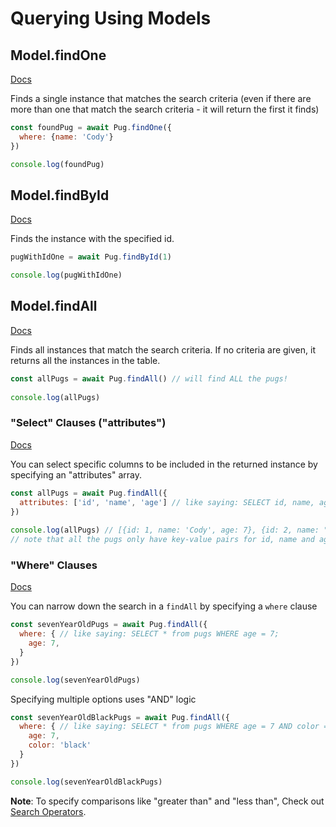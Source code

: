 # Querying Using Models

## Model.findOne
[Docs](http://docs.sequelizejs.com/manual/tutorial/models-usage.html#-find-search-for-one-specific-element-in-the-database)

Finds a single instance that matches the search criteria (even if there are more than one that match the search criteria - it will return the first it finds)

```javascript
const foundPug = await Pug.findOne({
  where: {name: 'Cody'}
})

console.log(foundPug)

```

## Model.findById
[Docs](http://docs.sequelizejs.com/manual/tutorial/models-usage.html#-find-search-for-one-specific-element-in-the-database)

Finds the instance with the specified id.

```javascript
pugWithIdOne = await Pug.findById(1)

console.log(pugWithIdOne)
```
## Model.findAll
[Docs](http://docs.sequelizejs.com/manual/tutorial/models-usage.html#-findall-search-for-multiple-elements-in-the-database)

Finds all instances that match the search criteria. If no criteria are given, it returns all the instances in the table.

```javascript
const allPugs = await Pug.findAll() // will find ALL the pugs!
  
console.log(allPugs)  
```

### "Select" Clauses ("attributes")
[Docs](http://docs.sequelizejs.com/manual/tutorial/querying.html#attributes)

You can select specific columns to be included in the returned instance by specifying an "attributes" array.

```javascript
const allPugs = await Pug.findAll({
  attributes: ['id', 'name', 'age'] // like saying: SELECT id, name, age from pugs;
})
  
console.log(allPugs) // [{id: 1, name: 'Cody', age: 7}, {id: 2, name: "Murphy", age: 4}]
// note that all the pugs only have key-value pairs for id, name and age included

```

### "Where" Clauses
[Docs](http://docs.sequelizejs.com/manual/tutorial/querying.html#where)

You can narrow down the search in a `findAll` by specifying a `where` clause

```javascript
const sevenYearOldPugs = await Pug.findAll({
  where: { // like saying: SELECT * from pugs WHERE age = 7;
    age: 7,
  }
})

console.log(sevenYearOldPugs)
```

Specifying multiple options uses "AND" logic

```javascript
const sevenYearOldBlackPugs = await Pug.findAll({
  where: { // like saying: SELECT * from pugs WHERE age = 7 AND color = 'black';
    age: 7,
    color: 'black'
  }
})

console.log(sevenYearOldBlackPugs)

```

**Note**: To specify comparisons like "greater than" and "less than", Check out [Search Operators](/search-operators).
